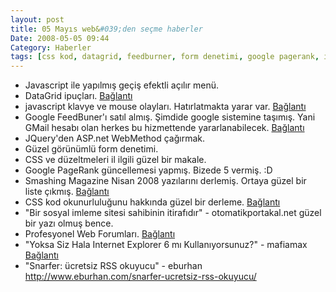 ```yaml
---
layout: post
title: 05 Mayıs web&#039;den seçme haberler
Date: 2008-05-05 09:44
Category: Haberler
tags: [css kod, datagrid, feedburner, form denetimi, google pagerank, ie6, javscript, jquery, klavye olayları, RSS okuyucu, sosyal-imleme]
---
```


-   Javascript ile yapılmış geçiş efektli açılır menü.
-   DataGrid ipuçları. [Bağlantı][1]
-   javascript klavye ve mouse olayları. Hatırlatmakta yarar var.
    [Bağlantı][2]
-   Google FeedBuner'ı satıl almış. Şimdide google sistemine taşımış.
    Yani GMail hesabı olan herkes bu hizmettende yararlanabilecek.
    [Bağlantı][3]
-   JQuery'den ASP.net WebMethod çağırmak.
-   Güzel görünümlü form denetimi.
-   CSS ve düzeltmeleri il ilgili güzel bir makale.
-   Google PageRank güncellemesi yapmış. Bizede 5 vermiş. :D
-   Smashing Magazine Nisan 2008 yazılarını derlemiş. Ortaya güzel bir
    liste çıkmış. [Bağlantı][7]
-   CSS kod okunurluluğunu hakkında güzel bir derleme. [Bağlantı][8]
-   "Bir sosyal imleme sitesi sahibinin itirafıdır" -
    otomatikportakal.net güzel bir yazı olmuş bence.
-   Profesyonel Web Forumları. [Bağlantı][10]
-   "Yoksa Siz Hala Internet Explorer 6 mı Kullanıyorsunuz?" - mafiamax
    [Bağlantı][11]
-   "Snarfer: ücretsiz RSS okuyucu" - eburhan http://www.eburhan.com/snarfer-ucretsiz-rss-okuyucu/


  [1]: http://www.codedigest.com/Articles/ASPNET/77_Useful_Datagrid_Tips.aspx
    "datagrid"
  [2]: http://www.javascriptkit.com/jsref/eventkeyboardmouse.shtml
    "klavye ve mosue"
  [3]: http://googlesystem.blogspot.com/2008/04/feedburner-moves-to-google-accounts.html
    "feedburner google a taşındı"
  [7]: http://www.smashingmagazine.com/2008/04/30/best-of-april-2008/
    "smashing magazine"
  [8]: http://www.smashingmagazine.com/2008/05/02/improving-code-readability-with-css-styleguides/
    "css kod okunurluluğu"
  [10]: http://www.smashingmagazine.com/2008/05/01/professional-web-design-forums/
    "web forumları"
  [11]: http://www.mafiamax.com/2008/05/yoksa-siz-hala-internet-explorer-6-mi.html
    "ie6 kullanmayın"
